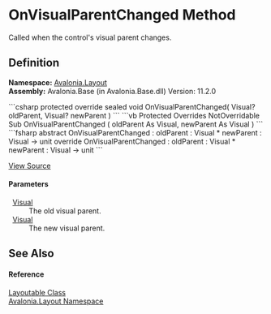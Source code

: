 # OnVisualParentChanged Method


Called when the control's visual parent changes.



## Definition
**Namespace:** <a href="N_Avalonia_Layout">Avalonia.Layout</a>  
**Assembly:** Avalonia.Base (in Avalonia.Base.dll) Version: 11.2.0

<Tabs groupId="api-code-preview">
<TabItem value="csharp" label="C#">
```csharp
protected override sealed void OnVisualParentChanged(
	Visual? oldParent,
	Visual? newParent
)
```
</TabItem>
<TabItem value="vb" label="VB">
```vb
Protected Overrides NotOverridable Sub OnVisualParentChanged ( 
	oldParent As Visual,
	newParent As Visual
)
```
</TabItem>
<TabItem value="fsharp" label="F#">
```fsharp
abstract OnVisualParentChanged : 
        oldParent : Visual * 
        newParent : Visual -> unit 
override OnVisualParentChanged : 
        oldParent : Visual * 
        newParent : Visual -> unit 
```
</TabItem>
</Tabs>



<a href="https://github.com/AvaloniaUI/Avalonia/tree/master/src/Avalonia.Base/Layout/Layoutable.cs#L826" title="View the source code">View Source</a>



#### Parameters
<dl><dt>  <a href="T_Avalonia_Visual">Visual</a></dt><dd>The old visual parent.</dd><dt>  <a href="T_Avalonia_Visual">Visual</a></dt><dd>The new visual parent.</dd></dl>

## See Also


#### Reference
<a href="T_Avalonia_Layout_Layoutable">Layoutable Class</a>  
<a href="N_Avalonia_Layout">Avalonia.Layout Namespace</a>  
